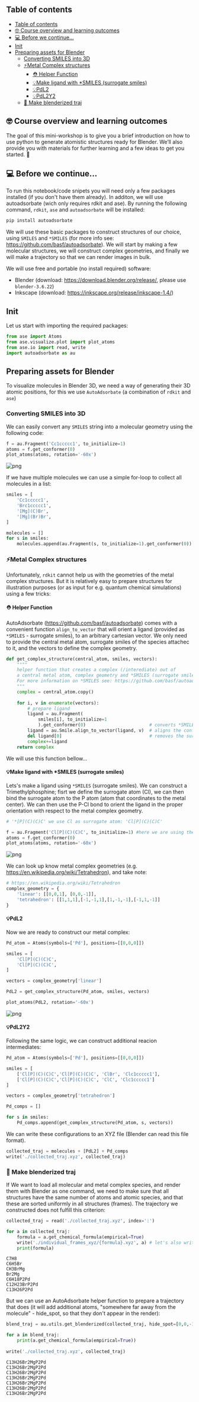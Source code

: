 ## Table of contents 

- [Table of contents](#table-of-contents)
- [🤓 Course overview and learning outcomes](#-course-overview-and-learning-outcomes)
- [💻 Before we continue...](#-before-we-continue)
- [Init](#init)
- [Preparing assets for Blender](#preparing-assets-for-blender)
  - [Converting SMILES into 3D](#converting-smiles-into-3d)
  - [⚡Metal Complex structures](#metal-complex-structures)
    - [⛑️ Helper Function](#️-helper-function)
    - [💡Make ligand with \*SMILES (surrogate smiles)](#make-ligand-with-smiles-surrogate-smiles)
    - [💡PdL2](#pdl2)
    - [💡PdL2Y2](#pdl2y2)
  - [🎥 Make blenderized traj](#-make-blenderized-traj)

## 🤓 Course overview and learning outcomes 

The goal of this mini-workshop is to give you a brief introduction on how to use python to generate atomistic structures ready for Blender. We’ll also provide you with materials for further learning and a few ideas to get you started. 🚀

## 💻 Before we continue...

To run this notebook/code snipets you will need only a few packages installed (if you don't have them already). In additon, we will use autoadsorbate (wich only requires rdkit and ase). By running the following command, ```rdkit```, ```ase``` and ```autoadsorbate``` will be installed:
```python
pip install autoadsorbate
```
We will use these basic packages to construct structures of our choice, using ```SMILES``` and ```*SMILES``` (for more info see: https://github.com/basf/autoadsorbate). We will start by making a few molecular structures, we will construct complex geometries, and finally we will make a trajectory so that we can render images in bulk.

We will use free and portable (no install required) software:
- Blender (download: https://download.blender.org/release/, please use ```blender-3.6.22```)
- Inkscape (download: https://inkscape.org/release/inkscape-1.4/)

## Init
Let us start with importing the required packages:

```python
from ase import Atoms
from ase.visualize.plot import plot_atoms
from ase.io import read, write
import autoadsorbate as au
```

## Preparing assets for Blender

To visualize molecules in Blender 3D, we need a way of generating their 3D atomic positions, for this we use ```AutoAdsorbate``` (a combination of ```rdkit``` and ```ase```)

### Converting SMILES into 3D

We can easily convert any ```SMILES``` string into a molecular geometry using the following code:

```python
f = au.Fragment('Cc1ccccc1', to_initialize=1)
atoms = f.get_conformer(0)
plot_atoms(atoms, rotation='-60x')
```    
![png](getting_started_files/getting_started_3_1.png)


If we have multiple molecules we can use a simple for-loop to collect all molecules in a list:

```python
smiles = [
    'Cc1ccccc1',
    'Brc1ccccc1',
    '[Mg](C)Br',
    '[Mg](Br)Br',
]

molecules = []
for s in smiles:
    molecules.append(au.Fragment(s, to_initialize=1).get_conformer(0)) 
```

### ⚡Metal Complex structures

Unfortunately, ```rdkit``` cannot help us with the geometries of the metal complex structures. But it is relatively easy to prepare structures for illustration purposes (or as input for e.g. quantum chemical simulations) using a few tricks:

#### ⛑️ Helper Function

AutoAdsorbate (https://github.com/basf/autoadsorbate) comes with a convenient function ```align_to_vector``` that will orient a ligand (provided as ```*SMILES``` - surrogate smiles), to an arbitrary cartesian vector. We only need to provide the central metal atom, surrogate smiles of the species attachec to it, and the vectors to define the complex geometry.

```python
def get_complex_structure(central_atom, smiles, vectors):
    """"
    helper function that creates a complex (/interediate) out of
    a central metal atom, complex geometry and *SMILES (surrogate smiles).
    For more information on *SMILES see: https://github.com/basf/autoadsorbate
    """
    complex = central_atom.copy()
    
    for i, v in enumerate(vectors):
        # prepare ligand
        ligand = au.Fragment(
            smiles[i], to_initialize=1
            ).get_conformer(0)                        # converts *SMILES string to XYZ oriented towards Z
        ligand = au.Smile.align_to_vector(ligand, v)  # aligns the conformer to the gemetry of the complex
        del ligand[0]                                 # removes the surrogate atom
        complex+=ligand
    return complex
```
We will use this function bellow...

#### 💡Make ligand with *SMILES (surrogate smiles)

Lets's make a ligand using ```*SMILES``` (surrogate smiles). We can construct a Trimethylphosphine; fisrt we define the surrogate atom (Cl),
we can then bind the surrogate atom to the P atom (atom that coordinates to the metal center). We can then use the P-Cl bond to orient the ligand in the proper orientation with respect to the metal complex geometry.

```python
# '*[P](C)(C)C' we use Cl as surrogate atom: 'Cl[P](C)(C)C'

f = au.Fragment('Cl[P](C)(C)C', to_initialize=1) #here we are using the Cl-P bond to orient the ligand
atoms = f.get_conformer(0)
plot_atoms(atoms, rotation='-60x')
```
    
![png](getting_started_files/getting_started_9_2.png)

We can look up know metal complex geometries (e.g. https://en.wikipedia.org/wiki/Tetrahedron), and take note:

```python
# https://en.wikipedia.org/wiki/Tetrahedron
complex_geometry = {
    'linear': [[0,0,1], [0,0,-1]],
    'tetrahedron': [[1,1,1],[-1,-1,1],[1,-1,-1],[-1,1,-1]]
}
```

#### 💡PdL2

Now we are ready to construct our metal complex:

```python
Pd_atom = Atoms(symbols=['Pd'], positions=[[0,0,0]])

smiles = [
    'Cl[P](C)(C)C',
    'Cl[P](C)(C)C',
]

vectors = complex_geometry['linear']

PdL2 = get_complex_structure(Pd_atom, smiles, vectors)

plot_atoms(PdL2, rotation='-60x')
```
    
![png](getting_started_files/getting_started_12_2.png)
    


#### 💡PdL2Y2

Following the same logic, we can construct additional reacion intermediates:

```python
Pd_atom = Atoms(symbols=['Pd'], positions=[[0,0,0]])

smiles = [
    ['Cl[P](C)(C)C','Cl[P](C)(C)C', 'ClBr', 'Clc1ccccc1'],
    ['Cl[P](C)(C)C','Cl[P](C)(C)C', 'ClC', 'Clc1ccccc1']
]

vectors = complex_geometry['tetrahedron']

Pd_comps = []

for s in smiles:
    Pd_comps.append(get_complex_structure(Pd_atom, s, vectors))

```

We can write these configurations to an XYZ file (Blender can read this file format).

```python
collected_traj = molecules + [PdL2] + Pd_comps
write('./collected_traj.xyz', collected_traj)
```

### 🎥 Make blenderized traj

If We want to load all molecular and metal complex species, and render them with Blender as one command, we need to make sure that
all structures have the same number of atoms and atomic species, and that these are sorted uniformly in all structures (frames).
The trajectory we constructed does not fulfill this criterion:

```python
collected_traj = read('./collected_traj.xyz', index=':')

for a in collected_traj:
    formula = a.get_chemical_formula(empirical=True)
    write('./individual_frames_xyz/{formula}.xyz', a) # let's also write the individual frames to separate xyz files.
    print(formula)
```

    C7H8
    C6H5Br
    CH3BrMg
    Br2Mg
    C6H18P2Pd
    C12H23BrP2Pd
    C13H26P2Pd

But we can use an AutoAdsorbate helper function to prepare a trajectory that does (it will add additional atoms, "somewhere far away from the molecule" - hide_spot, so that they don't appear in the render):

```python
blend_traj = au.utils.get_blenderized(collected_traj, hide_spot=[0,0,-100])

for a in blend_traj:
    print(a.get_chemical_formula(empirical=True))
    
write('./collected_traj.xyz', collected_traj)
```

    C13H26Br2MgP2Pd
    C13H26Br2MgP2Pd
    C13H26Br2MgP2Pd
    C13H26Br2MgP2Pd
    C13H26Br2MgP2Pd
    C13H26Br2MgP2Pd
    C13H26Br2MgP2Pd

```python

```

